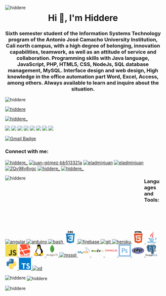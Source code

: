 <p><img align="left" src="https://media.discordapp.net/attachments/1028018552676028548/1083096413342285834/Fotoram.io.png?width=1025&height=342" alt="hiddere" /></p>
<h1 align="center">Hi 👋, I'm Hiddere</h1>
<h3 align="center">Sixth semester student of the Information Systems Technology program of the Antonio José Camacho University Institution, Cali north campus, with a high degree of belonging, innovation capabilities, teamwork, as well as an attitude of service and collaboration. Programming skills with Java language, JavaScript, PHP, HTML5, CSS, NodeJs, SQL database management, MySQL. Interface design and web design, High knowledge in the office automation part Word, Excel, Access, among others. Always available to learn and inquire about the situation.</h3>

<p align="left"> <img src="https://komarev.com/ghpvc/?username=hiddere&label=Profile%20views&color=0e75b6&style=flat" alt="hiddere" /> </p>

<p align="left"> <a href="https://github.com/ryo-ma/github-profile-trophy"><img src="https://github-profile-trophy.vercel.app/?username=hiddere" alt="hiddere" /></a> </p>

<p align="left"> <a href="https://twitter.com/hiddere_" target="blank"><img src="https://img.shields.io/twitter/follow/hiddere_?logo=twitter&style=for-the-badge" alt="hiddere_" /></a> </p>

<p align="left">
<img src="https://img.shields.io/badge/PlayStation-003791?style=for-the-badge&logo=playstation&logoColor=white" />
<img src="https://img.shields.io/badge/Xbox-107C10?style=for-the-badge&logo=xbox&logoColor=white" />
<a href="https://steamcommunity.com/id/hiddere"><img  src="https://img.shields.io/badge/Steam-000000?style=for-the-badge&logo=steam&logoColor=white" /></a>
<img src="https://img.shields.io/badge/Nintendo_Switch-E60012?style=for-the-badge&logo=nintendo-switch&logoColor=white" />
  <img src="https://img.shields.io/badge/Counter_Strike-000000?style=for-the-badge&logo=counter-strike&logoColor=white" />
  <img src="https://img.shields.io/badge/Twitch-9146FF?style=for-the-badge&logo=twitch&logoColor=white" />
  <img src="https://img.shields.io/badge/Crunchyroll-F47521?style=for-the-badge&logo=crunchyroll&logoColor=white" />
  <img src="https://img.shields.io/badge/Netflix-E50914?style=for-the-badge&logo=netflix&logoColor=white" />
</p>


 [![Gmail Badge](https://img.shields.io/badge/-juandag274@gmail.com-006bed?style=flat-square&logo=Gmail&logoColor=white&link=juandag274@gmail.com)](mailto:juandag274@gmail.com)
  
  
<h3 align="left">Connect with me:</h3>
<p align="left">
<a href="https://twitter.com/hiddere_" target="blank"><img align="center" src="https://raw.githubusercontent.com/rahuldkjain/github-profile-readme-generator/master/src/images/icons/Social/twitter.svg" alt="hiddere_" height="30" width="30" /></a>
<a href="https://linkedin.com/in/juan-gómez-bb513321a" target="blank"><img align="center" src="https://raw.githubusercontent.com/rahuldkjain/github-profile-readme-generator/master/src/images/icons/Social/linked-in-alt.svg" alt="juan-gómez-bb513321a" height="30" width="30" /></a>
<a href="https://instagram.com/eladminjuan" target="blank"><img align="center" src="https://raw.githubusercontent.com/rahuldkjain/github-profile-readme-generator/master/src/images/icons/Social/instagram.svg" alt="eladminjuan" height="30" width="40" /></a>
<a href="https://www.youtube.com/c/eladminjuan" target="blank"><img align="center" src="https://raw.githubusercontent.com/rahuldkjain/github-profile-readme-generator/master/src/images/icons/Social/youtube.svg" alt="eladminjuan" height="40" width="40" /></a>
<a href="https://discord.gg/ZQy98y8ygc" target="blank"><img align="center" src="https://raw.githubusercontent.com/rahuldkjain/github-profile-readme-generator/master/src/images/icons/Social/discord.svg" alt="ZQy98y8ygc" height="40" width="40" /></a>
<a href="https://www.tiktok.com/@eladminjuan" target="blank"><img align="center" src="https://www.airbornetrampoline.ca/user_files/upload/transparent_tiktok_logo256.png" alt="hiddere_" height="30" width="30" /></a>
<a href="https://open.spotify.com/user/31abhjdjo2nfyf2nsztxs22zgpr4?si=f64ad20dc6064af5" target="blank"><img align="center" src="https://user-images.githubusercontent.com/88422276/224385221-2d673d28-15dc-43ff-8b43-9c49d319200a.png" alt="hiddere_" height="30" width="30" /></a>
</p>
<p><img align="left" src="https://media.discordapp.net/attachments/1028018552676028548/1082845567778033704/Sin_titulo_450_180_px_3.png" alt="hiddere" height="180" width="450"/></p>
<h3 align="left">Languages and Tools:</h3>
<p align="left"> <a href="https://angular.io" target="_blank" rel="noreferrer"> <img src="https://angular.io/assets/images/logos/angular/angular.svg" alt="angular" width="40" height="40"/> </a> <a href="https://www.arduino.cc/" target="_blank" rel="noreferrer"> <img src="https://cdn.worldvectorlogo.com/logos/arduino-1.svg" alt="arduino" width="40" height="40"/> </a> <a href="https://www.gnu.org/software/bash/" target="_blank" rel="noreferrer"> <img src="https://www.vectorlogo.zone/logos/gnu_bash/gnu_bash-icon.svg" alt="bash" width="40" height="40"/> </a> <a href="https://www.w3schools.com/css/" target="_blank" rel="noreferrer"> <img src="https://raw.githubusercontent.com/devicons/devicon/master/icons/css3/css3-original-wordmark.svg" alt="css3" width="40" height="40"/> </a> <a href="https://firebase.google.com/" target="_blank" rel="noreferrer"> <img src="https://www.vectorlogo.zone/logos/firebase/firebase-icon.svg" alt="firebase" width="40" height="40"/> </a> <a href="https://git-scm.com/" target="_blank" rel="noreferrer"> <img src="https://www.vectorlogo.zone/logos/git-scm/git-scm-icon.svg" alt="git" width="40" height="40"/> </a> <a href="https://heroku.com" target="_blank" rel="noreferrer"> <img src="https://www.vectorlogo.zone/logos/heroku/heroku-icon.svg" alt="heroku" width="40" height="40"/> </a> <a href="https://www.w3.org/html/" target="_blank" rel="noreferrer"> <img src="https://raw.githubusercontent.com/devicons/devicon/master/icons/html5/html5-original-wordmark.svg" alt="html5" width="40" height="40"/> </a> <a href="https://www.java.com" target="_blank" rel="noreferrer"> <img src="https://raw.githubusercontent.com/devicons/devicon/master/icons/java/java-original.svg" alt="java" width="40" height="40"/> </a> <a href="https://developer.mozilla.org/en-US/docs/Web/JavaScript" target="_blank" rel="noreferrer"> <img src="https://raw.githubusercontent.com/devicons/devicon/master/icons/javascript/javascript-original.svg" alt="javascript" width="40" height="40"/> </a> <a href="https://laravel.com/" target="_blank" rel="noreferrer"> <img src="https://raw.githubusercontent.com/devicons/devicon/master/icons/laravel/laravel-plain-wordmark.svg" alt="laravel" width="40" height="40"/> </a> <a href="https://www.linux.org/" target="_blank" rel="noreferrer"> <img src="https://raw.githubusercontent.com/devicons/devicon/master/icons/linux/linux-original.svg" alt="linux" width="40" height="40"/> </a> <a href="https://www.mongodb.com/" target="_blank" rel="noreferrer"> <img src="https://raw.githubusercontent.com/devicons/devicon/master/icons/mongodb/mongodb-original-wordmark.svg" alt="mongodb" width="40" height="40"/> </a> <a href="https://www.microsoft.com/en-us/sql-server" target="_blank" rel="noreferrer"> <img src="https://www.svgrepo.com/show/303229/microsoft-sql-server-logo.svg" alt="mssql" width="40" height="40"/> </a> <a href="https://www.mysql.com/" target="_blank" rel="noreferrer"> <img src="https://raw.githubusercontent.com/devicons/devicon/master/icons/mysql/mysql-original-wordmark.svg" alt="mysql" width="40" height="40"/> </a> <a href="https://nodejs.org" target="_blank" rel="noreferrer"> <img src="https://raw.githubusercontent.com/devicons/devicon/master/icons/nodejs/nodejs-original-wordmark.svg" alt="nodejs" width="40" height="40"/> </a> <a href="https://www.oracle.com/" target="_blank" rel="noreferrer"> <img src="https://raw.githubusercontent.com/devicons/devicon/master/icons/oracle/oracle-original.svg" alt="oracle" width="40" height="40"/> </a> <a href="https://www.photoshop.com/en" target="_blank" rel="noreferrer"> <img src="https://raw.githubusercontent.com/devicons/devicon/master/icons/photoshop/photoshop-line.svg" alt="photoshop" width="40" height="40"/> </a> <a href="https://www.php.net" target="_blank" rel="noreferrer"> <img src="https://raw.githubusercontent.com/devicons/devicon/master/icons/php/php-original.svg" alt="php" width="40" height="40"/> </a> <a href="https://www.postgresql.org" target="_blank" rel="noreferrer"> <img src="https://raw.githubusercontent.com/devicons/devicon/master/icons/postgresql/postgresql-original-wordmark.svg" alt="postgresql" width="40" height="40"/> </a> <a href="https://www.python.org" target="_blank" rel="noreferrer"> <img src="https://raw.githubusercontent.com/devicons/devicon/master/icons/python/python-original.svg" alt="python" width="40" height="40"/> </a> <a href="https://www.typescriptlang.org/" target="_blank" rel="noreferrer"> <img src="https://raw.githubusercontent.com/devicons/devicon/master/icons/typescript/typescript-original.svg" alt="typescript" width="40" height="40"/> </a> <a href="https://www.adobe.com/products/xd.html" target="_blank" rel="noreferrer"> <img src="https://cdn.worldvectorlogo.com/logos/adobe-xd.svg" alt="xd" width="40" height="40"/> </a> </p>

<p><img align="left" src="https://github-readme-stats.vercel.app/api/top-langs?username=hiddere&show_icons=true&locale=en&layout=compact" alt="hiddere" /></p>

<p>&nbsp;<img align="center" src="https://github-readme-stats.vercel.app/api?username=hiddere&show_icons=true&locale=en" alt="hiddere" /></p>

<p><img align="center" src="https://github-readme-streak-stats.herokuapp.com/?user=hiddere&" alt="hiddere" /></p>



